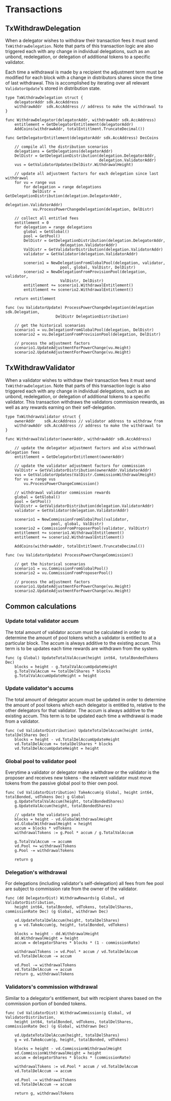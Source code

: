 # Transactions

## TxWithdrawDelegation

When a delegator wishes to withdraw their transaction fees it must send
`TxWithdrawDelegation`. Note that parts of this transaction logic are also
triggered each with any change in individual delegations, such as an unbond,
redelegation, or delegation of additional tokens to a specific validator.  

Each time a withdrawal is made by a recipient the adjustment term must be
modified for each block with a change in distributors shares since the time of
last withdrawal.  This is accomplished by iterating over all relevant
`ValidatorUpdate`'s stored in distribution state.


```golang
type TxWithdrawDelegation struct {
    delegatorAddr sdk.AccAddress
    withdrawAddr  sdk.AccAddress // address to make the withdrawal to
}

func WithdrawDelegator(delegatorAddr, withdrawAddr sdk.AccAddress) 
    entitlement = GetDelegatorEntitlement(delegatorAddr)
    AddCoins(withdrawAddr, totalEntitlment.TruncateDecimal())

func GetDelegatorEntitlement(delegatorAddr sdk.AccAddress) DecCoins
    
    // compile all the distribution scenarios
    delegations = GetDelegations(delegatorAddr)
    DelDistr = GetDelegationDistribution(delegation.DelegatorAddr,
                                         delegation.ValidatorAddr)
    vus = GetValidatorUpdates(DelDistr.WithdrawalHeight)
        
    // update all adjustment factors for each delegation since last withdrawal
    for vu = range vus 
        for delegation = range delegations 
            DelDistr = GetDelegationDistribution(delegation.DelegatorAddr,
                                                 delegation.ValidatorAddr)
            vu.ProcessPowerChangeDelegation(delegation, DelDistr) 
    
    // collect all entitled fees
    entitlement = 0
    for delegation = range delegations 
        global = GetGlobal() 
        pool = GetPool() 
        DelDistr = GetDelegationDistribution(delegation.DelegatorAddr,
                        delegation.ValidatorAddr)
        ValDistr = GetValidatorDistribution(delegation.ValidatorAddr)
        validator = GetValidator(delegation.ValidatorAddr)

        scenerio1 = NewDelegationFromGlobalPool(delegation, validator, 
                        pool, global, ValDistr, DelDistr)
        scenerio2 = NewDelegationFromProvisionPool(delegation, validator, 
                        ValDistr, DelDistr)
        entitlement += scenerio1.WithdrawalEntitlement()
        entitlement += scenerio2.WithdrawalEntitlement()
    
    return entitlement

func (vu ValidatorUpdate) ProcessPowerChangeDelegation(delegation sdk.Delegation, 
                      DelDistr DelegationDistribution) 

    // get the historical scenarios
    scenario1 = vu.DelegationFromGlobalPool(delegation, DelDistr) 
    scenario2 = vu.DelegationFromProvisionPool(delegation, DelDistr) 

    // process the adjustment factors 
    scenario1.UpdateAdjustmentForPowerChange(vu.Height) 
    scenario2.UpdateAdjustmentForPowerChange(vu.Height) 
```

## TxWithdrawValidator

When a validator wishes to withdraw their transaction fees it must send
`TxWithdrawDelegation`. Note that parts of this transaction logic is also
triggered each with any change in individual delegations, such as an unbond,
redelegation, or delegation of additional tokens to a specific validator. This
transaction withdraws the validators commission rewards, as well as any rewards
earning on their self-delegation. 

```
type TxWithdrawValidator struct {
    ownerAddr    sdk.AccAddress // validator address to withdraw from 
    withdrawAddr sdk.AccAddress // address to make the withdrawal to
}

func WithdrawalValidator(ownerAddr, withdrawAddr sdk.AccAddress)

    // update the delegator adjustment factors and also withdrawal delegation fees
    entitlement = GetDelegatorEntitlement(ownerAddr)
    
    // update the validator adjustment factors for commission 
    ValDistr = GetValidatorDistribution(ownerAddr.ValidatorAddr)
    vus = GetValidatorUpdates(ValDistr.CommissionWithdrawalHeight)
    for vu = range vus 
        vu.ProcessPowerChangeCommission()

    // withdrawal validator commission rewards
    global = GetGlobal() 
    pool = GetPool() 
    ValDistr = GetValidatorDistribution(delegation.ValidatorAddr)
    validator = GetValidator(delegation.ValidatorAddr)

    scenerio1 = NewCommissionFromGlobalPool(validator, 
                    pool, global, ValDistr)
    scenerio2 = CommissionFromProposerPool(validator, ValDistr)
    entitlement += scenerio1.WithdrawalEntitlement()
    entitlement += scenerio2.WithdrawalEntitlement()
    
    AddCoins(withdrawAddr, totalEntitlment.TruncateDecimal())

func (vu ValidatorUpdate) ProcessPowerChangeCommission() 

    // get the historical scenarios
    scenario1 = vu.CommissionFromGlobalPool()
    scenario2 = vu.CommissionFromProposerPool()

    // process the adjustment factors 
    scenario1.UpdateAdjustmentForPowerChange(vu.Height) 
    scenario2.UpdateAdjustmentForPowerChange(vu.Height) 
```

## Common calculations 

### Update total validator accum

The total amount of validator accum must be calculated in order to determine
the amount of pool tokens which a validator is entitled to at a particular
block. The accum is always additive to the existing accum. This term is to be
updates each time rewards are withdrawn from the system. 

``` 
func (g Global) UpdateTotalValAccum(height int64, totalBondedTokens Dec) 
    blocks = height - g.TotalValAccumUpdateHeight
    g.TotalValAccum += totalDelShares * blocks
    g.TotalValAccumUpdateHeight = height
```

### Update validator's accums

The total amount of delegator accum must be updated in order to determine the
amount of pool tokens which each delegator is entitled to, relative to the
other delegators for that validator. The accum is always additive to
the existing accum. This term is to be updated each time a
withdrawal is made from a validator. 

``` 
func (vd ValidatorDistribution) UpdateTotalDelAccum(height int64, totalDelShares Dec) 
    blocks = height - vd.TotalDelAccumUpdateHeight
    vd.TotalDelAccum += totalDelShares * blocks
    vd.TotalDelAccumUpdateHeight = height
```

### Global pool to validator pool

Everytime a validator or delegator make a withdraw or the validator is the
proposer and receives new tokens - the relavent validator must move tokens from
the passive global pool to thier own pool. 

``` 
func (vd ValidatorDistribution) TakeAccum(g Global, height int64, totalBonded, vdTokens Dec) g Global
    g.UpdateTotalValAccum(height, totalBondedShares)
    g.UpdateValAccum(height, totalBondedShares)
    
    // update the validators pool
    blocks = height - vd.GlobalWithdrawalHeight
    vd.GlobalWithdrawalHeight = height
    accum = blocks * vdTokens
    withdrawalTokens := g.Pool * accum / g.TotalValAccum 
    
    g.TotalValAccum -= accumm
    vd.Pool += withdrawalTokens
    g.Pool -= withdrawalTokens

    return g
```


### Delegation's withdrawal

For delegations (including validator's self-delegation) all fees from fee pool
are subject to commission rate from the owner of the validator. 

```
func (dd DelegatorDist) WithdrawRewards(g Global, vd ValidatorDistribution,
    height int64, totalBonded, vdTokens, totalDelShares, commissionRate Dec) (g Global, withdrawn Dec)

    vd.UpdateTotalDelAccum(height, totalDelShares) 
    g = vd.TakeAccum(g, height, totalBonded, vdTokens) 
    
    blocks = height - dd.WithdrawalHeight
    dd.WithdrawalHeight = height
    accum = delegatorShares * blocks * (1 - commissionRate)
     
    withdrawalTokens := vd.Pool * accum / vd.TotalDelAccum
    vd.TotalDelAccum -= accum

    vd.Pool -= withdrawalTokens
    vd.TotalDelAccum -= accum
    return g, withdrawalTokens

```

### Validators's commission withdrawal

Similar to a delegator's entitlement, but with recipient shares based on the
commission portion of bonded tokens.

```
func (vd ValidatorDist) WithdrawCommission(g Global, vd ValidatorDistribution,
    height int64, totalBonded, vdTokens, totalDelShares, commissionRate Dec) (g Global, withdrawn Dec)

    vd.UpdateTotalDelAccum(height, totalDelShares) 
    g = vd.TakeAccum(g, height, totalBonded, vdTokens) 
    
    blocks = height - vd.CommissionWithdrawalHeight
    vd.CommissionWithdrawalHeight = height
    accum = delegatorShares * blocks * (commissionRate)
     
    withdrawalTokens := vd.Pool * accum / vd.TotalDelAccum
    vd.TotalDelAccum -= accum

    vd.Pool -= withdrawalTokens
    vd.TotalDelAccum -= accum

    return g, withdrawalTokens
```
